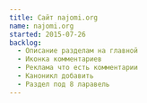 ```yaml
---
title: Сайт najomi.org
name: najomi.org
started: 2015-07-26
backlog:
  - Описание разделам на главной
  - Иконка комментариев
  - Реклама что есть комментарии
  - Каноникл добавить
  - Раздел под 8 ларавель
---
```

